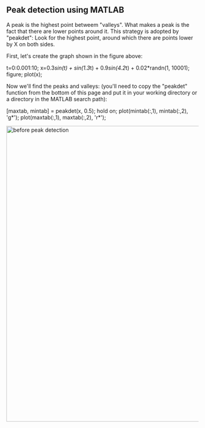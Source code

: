 ## Peak detection using MATLAB

A peak is the highest point betweem "valleys". What makes a peak is the fact that there are lower points around it. This strategy is adopted by "peakdet": Look for the highest point, around which there are points lower by X on both sides.

First, let's create the graph shown in the figure above:

t=0:0.001:10;
x=0.3*sin(t) + sin(1.3*t) + 0.9*sin(4.2*t) + 0.02*randn(1, 10001);
figure; plot(x);

Now we'll find the peaks and valleys: (you'll need to copy the "peakdet" function from the bottom of this page and put it in your working directory or a directory in the MATLAB search path):

[maxtab, mintab] = peakdet(x, 0.5);
hold on; plot(mintab(:,1), mintab(:,2), 'g*');
plot(maxtab(:,1), maxtab(:,2), 'r*');


<img width="776" alt="before peak detection" src="https://user-images.githubusercontent.com/44448083/126512077-9fe91ad2-344d-4c2b-a67d-da0e9931ea13.PNG">
